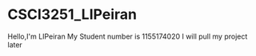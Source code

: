 # CSCI3251_LIPeiran
Hello,I'm LIPeiran
My Student number is 1155174020
I will pull my project later

